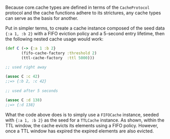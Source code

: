 Because core.cache types are defined in terms of the `CacheProtocol` protocol and the cache functions adhere to its strictures, any cache types can serve as the basis for another.

Put in simpler terms, to create a cache instance composed of the seed data `{:a 1, :b 2}` with a FIFO eviction policy and a 5-second entry lifetime, then the following nested cache usage would work:

```clojure
(def C (-> {:a 1 :b 2}
       (fifo-cache-factory :threshold 2)
       (ttl-cache-factory  :ttl 5000)))

;; used right away
  
(assoc C :c 42)
;;=> {:b 2, :c 42}                                                                                   
  
;; used after 5 seconds                                              

(assoc C :d 138)
;;=> {:d 138}
```

What the code above does is to simply use a `FIFOCache` instance, seeded with `{:a 1, :b 2}` as the seed for a `TTLCache` instance.  As shown, within the TTL window, the cache evicts its elements using a FIFO policy.  However, once a TTL window has expired the expired elements are also evicted.
